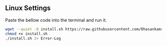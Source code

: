 ## Linux Settings
Paste the bellow code into the terminal and run it. 
```bash
wget --quiet -O install.sh https://raw.githubusercontent.com/0hasankamrul0/My-Default-Settings/master/script/setup-script.sh
chmod +x install.sh
./install.sh 2> Error-Log
```

